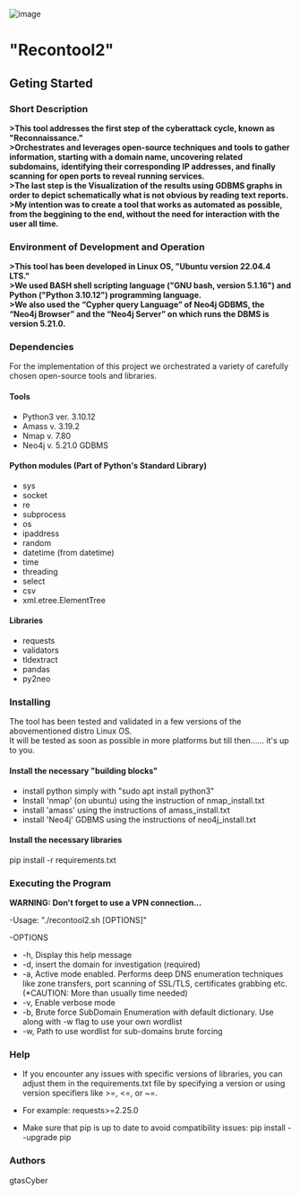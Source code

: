 ![image](https://github.com/user-attachments/assets/edfe3a05-3a62-4dd5-8a77-8d2e702642a4)

# "Recontool2"


## Geting Started
### Short Description
**>This tool addresses the first step of the cyberattack cycle, known as "Reconnaissance."**<br/>
**>Orchestrates and leverages open-source techniques and tools to gather information, starting with a domain name, uncovering related subdomains,** 
**identifying their corresponding IP addresses, and finally scanning for open ports to reveal running services.**<br/>
**>The last step is the Visualization of the results using GDBMS graphs in order to depict schematically what is not obvious by reading text reports.**<br/>
**>My intention was to create a tool that works as automated as possible, from the beggining to the end, without the need for interaction with the user all time.**<br/>

### Environment of Development and Operation
**>This tool has been developed in Linux OS, "Ubuntu version 22.04.4 LTS."**<br/>
**>We used BASH shell scripting language ("GNU bash, version 5.1.16") and Python ("Python 3.10.12") programming language.**<br/>
**>We also used the “Cypher query Language” of Neo4j GDBMS, the “Neo4j Browser” and the “Neo4j Server” on which runs the DBMS is version 5.21.0.**<br/>


### Dependencies
For the implementation of this project we orchestrated a variety of carefully chosen open-source tools and libraries. <br/>

#### Tools
- Python3 ver. 3.10.12
- Amass v. 3.19.2
- Nmap v. 7.80
- Neo4j v. 5.21.0 GDBMS

#### Python modules (Part of Python's Standard Library)
- sys
- socket
- re
- subprocess
- os
- ipaddress
- random
- datetime (from datetime)
- time
- threading
- select
- csv
- xml.etree.ElementTree

#### Libraries
- requests
- validators
- tldextract
- pandas
- py2neo


### Installing
The tool has been tested and validated in a few versions of the abovementioned distro Linux OS.<br/> 
It will be tested as soon as possible in more platforms but till then...... it's up to you.<br/>


#### Install the necessary "building blocks"
- install python simply with "sudo apt install python3"
- Install 'nmap' (on ubuntu) using the instruction of nmap_install.txt
- install 'amass' using the instructions of amass_install.txt
- install 'Neo4j' GDBMS using the instructions of neo4j_install.txt


#### Install the necessary libraries
pip install -r requirements.txt



### Executing the Program
**WARNING: Don't forget to use a VPN connection...**

-Usage: "./recontool2.sh [OPTIONS]"

-OPTIONS
- -h,      Display this help message
- -d,      insert the domain for investigation (required)
- -a,      Active mode enabled. Performs deep DNS enumeration techniques like zone transfers, port scanning of SSL/TLS, certificates grabbing etc. (*CAUTION: More than usually time needed)
- -v,      Enable verbose mode
- -b,      Brute force SubDomain Enumeration with default dictionary. Use along with -w flag to use your own wordlist
- -w,      Path to use wordlist for sub-domains brute forcing
  






### Help
- If you encounter any issues with specific versions of libraries, you can adjust them in the requirements.txt file by specifying a version or using version specifiers like >=, <=, or ~=. 
- For example:
requests>=2.25.0

- Make sure that pip is up to date to avoid compatibility issues:
pip install --upgrade pip


### Authors
gtasCyber


